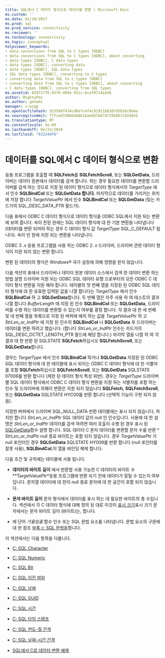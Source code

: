```yaml
---
title: SQL에서 C 데이터 형식으로 데이터를 변환 | Microsoft Docs
ms.custom: ''
ms.date: 01/19/2017
ms.prod: sql
ms.prod_service: connectivity
ms.reviewer: ''
ms.technology: connectivity
ms.topic: conceptual
helpviewer_keywords:
- data conversions from SQL to C types [ODBC]
- data conversions from SQL to C types [ODBC], about converting
- data types [ODBC], C data types
- data types [ODBC], converting data
- data types [ODBC], SQL data types
- SQL data types [ODBC], converting to C types
- converting data from SQL to c types [ODBC]
- converting data from SQL to c types [ODBC], about converting
- C data types [ODBC], converting from SQL types
ms.assetid: 029727f6-d3f0-499a-911c-bcaf9714e43b
author: MightyPen
ms.author: genemi
manager: craigg
ms.openlocfilehash: 553596f474cd8e7c4f4c91911b0167d5b1bc0b4a
ms.sourcegitcommit: f7fced330b64d6616aeb8766747295807c92dd41
ms.translationtype: MT
ms.contentlocale: ko-KR
ms.lasthandoff: 04/23/2019
ms.locfileid: "63224476"
---
```

# <a name="converting-data-from-sql-to-c-data-types"></a>데이터를 SQL에서 C 데이터 형식으로 변환
응용 프로그램을 호출할 때 **SQLFetch**를 **SQLFetchScroll**, 또는 **SQLGetData**, 드라이버는 데이터 원본에서 데이터를 검색 합니다. 하는 경우 필요한 데이터를 변환할 드라이버를 검색 하는 것으로 지정 된 데이터 형식으로 데이터 형식에서의 *TargetType* 에서 인수 **SQLBindCol** 또는 **SQLGetData 합니다.** 마지막으로 데이터를 가리키는 위치에 저장 합니다 *TargetValuePtr* 에서 인수 **SQLBindCol** 또는 **SQLGetData** (및는 카드가의 SQL_DESC_DATA_PTR 필드가).  
  
 다음 표에서 ODBC C 데이터 형식으로 데이터 형식을 ODBC SQL에서 지원 되는 변환에 보여 줍니다. 속이 찬된 원에는 SQL 데이터 형식에 대 한 기본 변환을 나타냅니다 (데이터를 변환 되어야 하는 경우 C 데이터 형식 값 *TargetType* SQL_C_DEFAULT 됩니다). 속이 빈 원에 지원 되는 변환을 나타냅니다.  
  
 ODBC 3 *.x* 응용 프로그램을 사용 하는 ODBC 2. *x* 드라이버, 드라이버 관련 데이터 형식이 지원 되지 않는 변환 합니다.  
  
 변환 된 데이터의 형식은 Windows® 국가 설정에 의해 영향을 받지 않습니다.  
  
 다음 섹션의 표에서 드라이버나 데이터 원본 데이터 소스에서 검색 한 데이터 변환 하는 방법 설명 드라이버 지원 되는 ODBC SQL 데이터 유형 으로부터의 모든 ODBC C 데이터 형식 변환을 지원 해야 합니다. 테이블의 첫 번째 열을 지정된 된 ODBC SQL 데이터 형식에 대 한 유효한 입력된 값을 나열 합니다는 *TargetType* 에서 인수 **SQLBindCol** 하 고 **SQLGetData**합니다. 두 번째 열은 자주 사용 하 여 테스트의 결과 나열 합니다 *BufferLength* 에 지정 된 인수 **SQLBindCol** 또는 **SQLGetData**, 드라이버를 수행 하는 데이터를 변환할 수 있는지 여부를 결정 합니다. 각 결과 대 한 세 번째 및 네 번째 열을 목록으로 지정 된 버퍼에 배치 하는 값을 *TargetValuePtr* 하 고 *StrLen_or_IndPtr* 에 지정 된 인수의 **SQLBindCol** 나 **SQLGetData** 후 드라이버는 데이터를 변환 하려고 했습니다. (합니다 *StrLen_or_IndPtr* 인수는 카드가의 SQL_DESC_OCTET_LENGTH_PTR 필드에 해당 합니다.) 마지막 열을 나열 하 여 각 결과 대 한 반환 된 SQLSTATE **SQLFetch**하십시오 **SQLFetchScroll**, 또는 **SQLGetData**합니다.  
  
 경우는 *TargetType* 에서 인수 **SQLBindCol** 하거나 **SQLGetData** 지정된 된 ODBC SQL 데이터 형식에 대 한 테이블에 표시 되지는 ODBC C 데이터 형식에 대 한 식별자를 포함  **SQLFetch**하십시오 **SQLFetchScroll**, 또는 **SQLGetData** SQLSTATE 07006를 반환 합니다 (제한 된 데이터 형식 특성 위반). 경우는 *TargetType* 드라이버별 SQL 데이터 형식에서 ODBC C 데이터 형식 변환을 지정 하는 식별자를 포함 하는 인수 및 드라이버에 의해이 변환은 지원 되지 않습니다 **SQLFetch**, **SQLFetchScroll**, 또는 **SQLGetData** SQLSTATE HYC00를 반환 합니다 (선택적 기능이 구현 되지 않음).  
  
 지정한 버퍼에서 드라이버 SQL_NULL_DATA 반환 테이블에는 표시 되지 않습니다, 하지만 합니다 *StrLen_or_IndPtr* SQL 데이터 값이 null 인 인수입니다. 사용에 대 한 설명은 *StrLen_or_IndPtr* 데이터를 검색 하려면 여러 호출이 수행 된 경우 표시 된 [SQLGetData](../../../odbc/reference/syntax/sqlgetdata-function.md)함수 설명 합니다. SQL 데이터 C 문자 데이터를 변환할 문자 수를 반환 \* *StrLen_or_IndPtr* null 종료 바이트는 포함 되지 않습니다. 경우 *TargetValuePtr* 가 null 포인터인 경우 **SQLGetData** SQLSTATE HY009를 반환 합니다 (null 포인터를 잘못 사용), **SQLBindCol**,이 열을 바인딩 해제 합니다.  
  
 다음 조건 및 규칙에는 테이블에 사용 됩니다.  
  
-   **데이터의 바이트 길이** 에서 반환할 사용 가능한 C 데이터의 바이트 수 **TargetValuePtr*응용 프로그램에 반환 되기 전에 데이터가 잘릴 수 있는지 여부입니다. 문자열 데이터에 대 한이 null 종료 문자에 대 한 공간이 포함 되지 않습니다.  
  
-   **문자 바이트 길이** 문자 형식에서 데이터를 표시 하는 데 필요한 바이트의 총 수입니다. 섹션에서 각 C 데이터 형식에 대해 정의 된 대로 이것이 [표시 크기](../../../odbc/reference/appendixes/display-size.md)표시 크기 문자에서는 문자 바이트 길이 (바이트)는, 합니다.  
  
-   에 단어 *기울임꼴* 함수 인수 또는 SQL 문법 요소를 나타냅니다. 문법 요소의 구문에 대 한 참조 [부록 c: SQL 문법을](../../../odbc/reference/appendixes/appendix-c-sql-grammar.md)합니다.  
  
 이 섹션에서는 다음 항목을 다룹니다.  
  
-   [C: SQL Character](../../../odbc/reference/appendixes/sql-to-c-character.md)  
  
-   [C: SQL Numeric](../../../odbc/reference/appendixes/sql-to-c-numeric.md)  
  
-   [C: SQL Bit](../../../odbc/reference/appendixes/sql-to-c-bit.md)  
  
-   [C: SQL 이진 파일](../../../odbc/reference/appendixes/sql-to-c-binary.md)  
  
-   [C: SQL 날짜](../../../odbc/reference/appendixes/sql-to-c-date.md)  
  
-   [C: SQL GUID](../../../odbc/reference/appendixes/sql-to-c-guid.md)  
  
-   [C: SQL 시간](../../../odbc/reference/appendixes/sql-to-c-time.md)  
  
-   [C: SQL 타임 스탬프](../../../odbc/reference/appendixes/sql-to-c-timestamp.md)  
  
-   [C: SQL 연도-월 간격](../../../odbc/reference/appendixes/sql-to-c-year-month-intervals.md)  
  
-   [C: SQL 날짜-시간 간격](../../../odbc/reference/appendixes/sql-to-c-day-time-intervals.md)  
  
-   [SQL에서 C로 데이터 변환 예제](../../../odbc/reference/appendixes/sql-to-c-data-conversion-examples.md)
